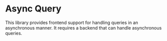 # Async Query

This library provides frontend support for handling queries in an asynchronous manner. It requires a backend that can handle asynchronous queries.
